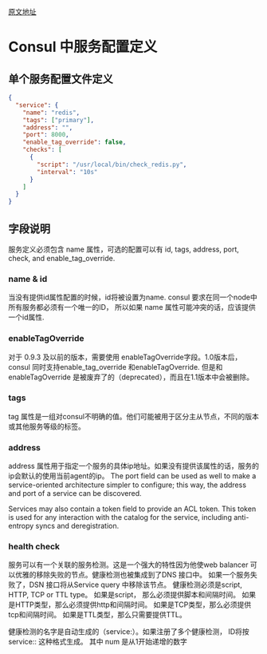 [原文地址](https://www.consul.io/docs/agent/services.html)

# Consul 中服务配置定义

## 单个服务配置文件定义

```` json
{
  "service": {
    "name": "redis",
    "tags": ["primary"],
    "address": "",
    "port": 8000,
    "enable_tag_override": false,
    "checks": [
      {
        "script": "/usr/local/bin/check_redis.py",
        "interval": "10s"
      }
    ]
  }
}
````
## 字段说明

服务定义必须包含 name 属性，可选的配置可以有 id, tags, address, port, check, and enable_tag_override.

### name & id

当没有提供id属性配置的时候，id将被设置为name. consul 要求在同一个node中所有服务都必须有一个唯一的ID， 所以如果 name 属性可能冲突的话，应该提供一个id属性.

### enableTagOverride

对于 0.9.3 及以前的版本，需要使用 enableTagOverride字段。1.0版本后，consul 同时支持enable_tag_override 和enableTagOverride. 但是和enableTagOverride 是被废弃了的（deprecated），而且在1.1版本中会被删除。

### tags

tag 属性是一组对consul不明确的值。他们可能被用于区分主从节点，不同的版本或其他服务等级的标签。

### address

address 属性用于指定一个服务的具体ip地址。如果没有提供该属性的话，服务的ip会默认的使用当前agent的ip。
The port field can be used as well to make a service-oriented architecture simpler to configure; this way, the address and port of a service can be discovered.

Services may also contain a token field to provide an ACL token. This token is used for any interaction with the catalog for the service, including anti-entropy syncs and deregistration.

### health check

服务可以有一个关联的服务检测。这是一个强大的特性因为他使web balancer 可以优雅的移除失败的节点。健康检测也被集成到了DNS 接口中。 
如果一个服务失败了，DSN 接口将从Service query 中移除该节点。
健康检测必须是script, HTTP, TCP or TTL type。 
如果是script， 那么必须提供脚本和间隔时间。
如果是HTTP类型，那么必须提供http和间隔时间。
如果是TCP类型，那么必须提供tcp和间隔时间。
如果是TTL类型，那么只需要提供TTL。

健康检测的名字是自动生成的（service:<service-id>）。如果注册了多个健康检测， ID将按service:<service-id>:<num> 这种格式生成。 其中 num 是从1开始递增的数字
